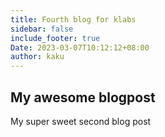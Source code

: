 ```yaml
---
title: Fourth blog for klabs
sidebar: false
include_footer: true
Date: 2023-03-07T10:12:12+08:00
author: kaku
---
```


## My awesome blogpost
My super sweet second blog post
